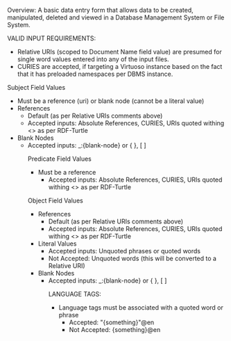 Overview:
A basic data entry form that allows data to be created, manipulated, deleted and viewed in a Database Management System or File System.

VALID INPUT REQUIREMENTS:
- Relative URIs (scoped to Document Name field value) are presumed for single word values entered into any of the input files.
- CURIES are accepted, if targeting a Virtuoso instance based on the fact that it has preloaded namespaces per DBMS instance.

Subject Field Values
- Must be a reference (uri) or blank node (cannot be a literal value)
- References
	- Default (as per Relative URIs comments above)
	- Accepted inputs: Absolute References, CURIES, URIs quoted withing <> as per RDF-Turtle
- Blank Nodes
	- Accepted inputs: _:{blank-node} or {<predicate> <object>}, [<predicate> <object>]
	
Predicate Field Values
- Must be a reference
	- Accepted inputs: Absolute References, CURIES, URIs quoted withing <> as per RDF-Turtle

Object Field Values
- References
	- Default (as per Relative URIs comments above)
	- Accepted inputs: Absolute References, CURIES, URIs quoted withing <> as per RDF-Turtle
- Literal Values
	- Accepted inputs: Unquoted phrases or quoted words
	- Not Accepted: Unquoted words (this will be converted to a Relative URI)
- Blank Nodes
	- Accepted inputs: _:{blank-node} or {<predicate> <object>}, [<predicate> <object>]
	
LANGUAGE TAGS:
- Language tags must be associated with a quoted word or phrase 
	- Accepted: "{something}"@en
	- Not Accepted: {something}@en
